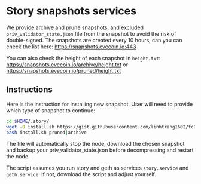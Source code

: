 # Story snapshots services
We provide archive and prune snapshots, and excluded `priv_validator_state.json` file from the snapshot to avoid the risk of double-signed. The snapshots are created every 10 hours, can you can check the list here: https://snapshots.evecoin.io:443

You can also check the height of each snapshot in `height.txt`: https://snapshots.evecoin.io/archive/height.txt or https://snapshots.evecoin.io/pruned/height.txt

## Instructions
Here is the instruction for installing new snapshot. User will need to provide which type of snapshot to continue:

```bash
cd $HOME/.story/
wget -O install.sh https://gist.githubusercontent.com/linhtrang1602/fc9cd72dff320ec1807310c4f816d7da/raw/ea3b3507e7553b0b8ca4fabb5f3f7544c10982b1/gistfile1.txt
bash install.sh pruned|archive
```
The file will automatically stop the node, download the chosen snapshot and backup your priv_validator_state.json before decompressing and restart the node.

The script assumes you run story and geth as services `story.service` and `geth.service`. If not, download the script and adjust yourself.